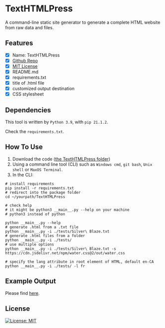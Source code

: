 # TextHTMLPress
A command-line static site generator to generate a complete 
HTML website from raw data and files.

## Features

- [x] Name: TextHTMLPress
- [x] [Github Repo](https://github.com/Qiwen-Yu/TextHTMLPress)
- [x] [MIT License](https://github.com/Qiwen-Yu/TextHTMLPress/blob/main/LICENSE)
- [x] README.md
- [x] requirements.txt
- [x] title of .html file
- [x] customized output destination
- [x] CSS stylesheet

## Dependencies
This tool is written by `Python 3.9`, with `pip 21.1.2`.

Check the `requirements.txt`.


## How To Use
1. Download the code ([the TextHTMLPress folder](https://github.com/Qiwen-Yu/TextHTMLPress))
2. Using a command line tool (CLI) such as `Windows cmd`, `git bash`, 
   `Unix shell` or `MaxOS Terminal`.
3. In the CLI:

```shell
# install requirements
pip install -r requirements.txt
# redirect into the package folder
cd ~/yourpath/TextHTMLPress

# check help
# it might be python3 __main__.py --help on your machine
# python3 instead of python

python __main__.py --help
# generate .html from a .txt file
python __main__.py -i ./tests/Silver\ Blaze.txt
# generate .html files from a folder 
python __main__.py -i ./tests/
# use multiple options
python __main__.py -i ./tests/Silver\ Blaze.txt -s https://cdn.jsdelivr.net/npm/water.css@2/out/water.css

# specify the lang attribute in root element of HTML, default en-CA
python __main__.py -i ./tests/ -l fr

```
## Example Output

Please find [here](https://github.com/Qiwen-Yu/TextHTMLPress/tree/main/Example_Output).

## License
[![License: MIT](https://img.shields.io/badge/License-MIT-yellow.svg)](https://opensource.org/licenses/MIT)

